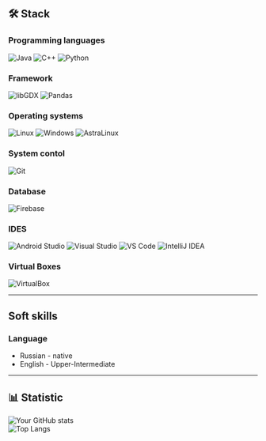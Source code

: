 
## 🛠 **Stack**  

### **Programming languages**  
![Java](https://img.shields.io/badge/Java-ED8B00?style=for-the-badge&logo=openjdk&logoColor=white)
![C++](https://img.shields.io/badge/C%2B%2B-00599C?style=for-the-badge&logo=c%2B%2B&logoColor=white)
![Python](https://img.shields.io/badge/Python-3776AB?style=for-the-badge&logo=python&logoColor=white)  



### **Framework**
![libGDX](https://img.shields.io/badge/libGDX-000000?style=for-the-badge&logo=java&logoColor=white)
![Pandas](https://img.shields.io/badge/Pandas-150458?style=for-the-badge&logo=pandas&logoColor=white)


### **Operating systems**  
![Linux](https://img.shields.io/badge/Linux-FCC624?style=for-the-badge&logo=linux&logoColor=black)
![Windows](https://img.shields.io/badge/Windows-0078D6?style=for-the-badge&logo=windows&logoColor=white)
![AstraLinux](https://img.shields.io/badge/AstraLinux-ffffff?style=for-the-badge&logo=astralinux&logoColor=blue)  



### **System contol**  
![Git](https://img.shields.io/badge/Git-F05032?style=for-the-badge&logo=git&logoColor=white)  



### **Database**
![Firebase](https://img.shields.io/badge/Firebase-FFCA28?style=for-the-badge&logo=firebase&logoColor=black)  


### **IDES**
![Android Studio](https://img.shields.io/badge/Android%20Studio-3DDC84?style=for-the-badge&logo=android-studio&logoColor=white)
![Visual Studio](https://img.shields.io/badge/Visual%20Studio-5C2D91?style=for-the-badge&logo=visual-studio&logoColor=white)
![VS Code](https://img.shields.io/badge/VS%20Code-007ACC?style=for-the-badge&logo=visual-studio-code&logoColor=white)
![IntelliJ IDEA](https://img.shields.io/badge/IntelliJ%20IDEA-000000?style=for-the-badge&logo=intellij-idea&logoColor=white)

### **Virtual Boxes**
![VirtualBox](https://img.shields.io/badge/VirtualBox-183A61?style=for-the-badge&logo=virtualbox&logoColor=white)

---
## **Soft skills**
### **Language**

- Russian - native 
- English - Upper-Intermediate



---

## 📊 **Statistic**  
![Your GitHub stats](https://github-readme-stats.vercel.app/api?username=sascrystal&show_icons=true&theme=radical)  
![Top Langs](https://github-readme-stats.vercel.app/api/top-langs/?username=sascrystal&layout=compact&theme=radical)  



